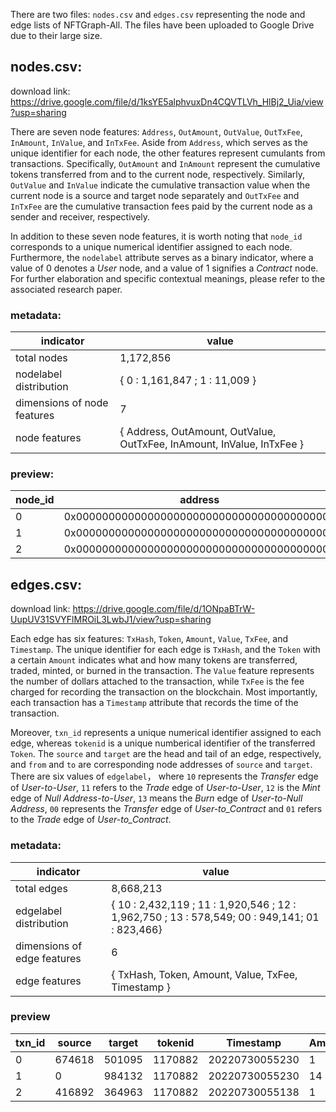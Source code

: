 There are two files: `nodes.csv` and `edges.csv` representing the node and edge lists of NFTGraph-All.
The files have been uploaded to Google Drive due to their large size.

## nodes.csv:
download link: https://drive.google.com/file/d/1ksYE5alphvuxDn4CQVTLVh_HlBj2_Uia/view?usp=sharing

There are seven node features: `Address`, `OutAmount`, `OutValue`, `OutTxFee`, `InAmount`, `InValue`, and `InTxFee`. Aside from `Address`, which serves as the unique identifier for each node, the other features represent cumulants from transactions. Specifically, `OutAmount` and `InAmount` represent the cumulative tokens transferred from and to the current node, respectively. Similarly, `OutValue` and `InValue` indicate the cumulative transaction value when the current node is a source and target node separately and `OutTxFee` and `InTxFee` are the cumulative transaction fees paid by the current node as a sender and receiver, respectively.

In addition to these seven node features, it is worth noting that `node_id` corresponds to a unique numerical identifier assigned to each node. Furthermore, the `nodelabel` attribute serves as a binary indicator, where a value of 0 denotes a *User* node, and a value of 1 signifies a *Contract* node. For further elaboration and specific contextual meanings, please refer to the associated research paper.

### metadata:
| indicator | value |
|-|-|
| total nodes | 1,172,856 |
| nodelabel distribution | { 0 : 1,161,847 ; 1 : 11,009 }
| dimensions of node features | 7 |
| node features | { Address, OutAmount, OutValue, OutTxFee, InAmount, InValue, InTxFee } |


### preview:
| node_id | address | OutAmount | OutValue | OutTransFee | InAmount | InValue | InTransFee | nodelabel |
|-|-|-|-|-|-|-|-|-|
| 0 | 0x0000000000000000000000000000000000000000 | 7217724.0 | 712324959.5913919 | 21609773.15613218 | 2410795.0 | 20296148.734509576 | 4879685.167745654 | 0 |
|1|0x0000000000000000000000000000000000000001|0.0|0.0|0.0|140.0|0.0|264.18428919757656|0|
|2|0x0000000000000000000000000000000000000002|0.0|0.0|0.0|21.0|0.0|16.970000000000002|0|

## edges.csv:
download link: https://drive.google.com/file/d/1ONpaBTrW-UupUV31SVYFlMROiL3LwbJ1/view?usp=sharing

Each edge has six features: `TxHash`, `Token`, `Amount`, `Value`, `TxFee`, and `Timestamp`. The unique identifier for each edge is `TxHash`, and the `Token` with a certain `Amount` indicates what and how many tokens are transferred, traded, minted, or burned in the transaction. The `Value` feature represents the number of dollars attached to the transaction, while `TxFee` is the fee charged for recording the transaction on the blockchain. Most importantly, each transaction has a `Timestamp` attribute that records the time of the transaction.

Moreover, `txn_id` represents a unique numerical identifier assigned to each edge, whereas `tokenid` is a unique numberical identifier of the transferred `Token`. The `source` and `target` are the head and tail of an edge, respectively, and `from` and `to` are corresponding node addresses of `source` and `target`. There are six values of `edgelabel`， where `10` represents the *Transfer* edge of *User-to-User*, `11` refers to the *Trade* edge of *User-to-User*, `12` is the *Mint* edge of *Null Address-to-User*, `13` means the *Burn* edge of *User-to-Null Address*, `00` represents the *Transfer* edge of *User-to_Contract* and `01` refers to the *Trade* edge of *User-to_Contract*.


### metadata:
| indicator | value |
|-|-|
| total edges | 8,668,213 |
| edgelabel distribution | { 10 : 2,432,119 ; 11 : 1,920,546 ; 12 : 1,962,750 ; 13 : 578,549; 00 : 949,141; 01 : 823,466}
| dimensions of edge features | 6 |
| edge features | { TxHash, Token, Amount, Value, TxFee, Timestamp }


### preview

txn_id|source|target|tokenid|Timestamp|Amount|Value|TxFee|from|to|Token|Txhash|edgelabel
|-|-|-|-|-|-|-|-|-|-|-|-|-|
0|674618|501095|1170882|20220730055230|1|78.52|2.23|0x9463ea1dadf279e174e1075b49b8b7a13d1e7293|0x6e388502b891ca05eb52525338172f261c31b7d3|0xd07dc4262bcdbf85190c01c996b4c06a461d2430|0xb55b5b44aa556916ab6c8b38c40649c06c6363be5f0034cac678fd44e5f9b420|11
1|0|984132|1170882|20220730055230|14|0.0|0.98|0x0000000000000000000000000000000000000000|0xd8b75eb7bd778ac0b3f5ffad69bcc2e25bccac95|0xd07dc4262bcdbf85190c01c996b4c06a461d2430|0xa50ddcc6c3738761284a9e01427117781dd4810acc9140a3f6f6df6c6e00aeea|12
2|416892|364963|1170882|20220730055138|1|0.0|0.33|0x5b84e08b8883f400120da8a0099ba142641d1abb|0x4fffd4614ef28eb2618a27c5d88a5fd92c6d6580|0xd07dc4262bcdbf85190c01c996b4c06a461d2430|0xa218536b94379dcbc7ec14a298a09cfc366c30d5b8501021bd08698fc754bdf1|10
